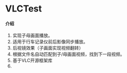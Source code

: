 # VLCTest

#### 介绍


1. 实现子母画面播放。
2. 适用于行车记录仪前后影像同步播放。
3. 后视镜效果（子画面实现视频翻转）
4. 根据文件名自动匹配到子/母画面视频，找到下一段视频。
5. 基于VLC开源框架库
6. 
